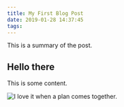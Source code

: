 ```yaml
---
title: My First Blog Post
date: 2019-01-28 14:37:45
tags:
---
```


This is a summary of the post.
<!-- more -->
## Hello there
This is some content.


![I love it when a plan comes together.](/images/Ateam.jpg)

